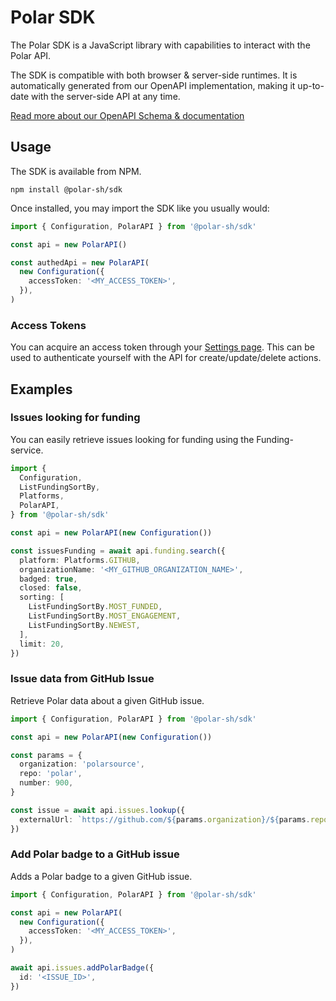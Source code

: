 # Polar SDK

The Polar SDK is a JavaScript library with capabilities to interact with the Polar API.

The SDK is compatible with both browser & server-side runtimes. It is automatically generated from our OpenAPI implementation, making it up-to-date with the server-side API at any time.

[Read more about our OpenAPI Schema & documentation](https://docs.polar.sh/api)

## Usage

The SDK is available from NPM.

`npm install @polar-sh/sdk`

Once installed, you may import the SDK like you usually would:

```typescript
import { Configuration, PolarAPI } from '@polar-sh/sdk'

const api = new PolarAPI()

const authedApi = new PolarAPI(
  new Configuration({
    accessToken: '<MY_ACCESS_TOKEN>',
  }),
)
```

### Access Tokens

You can acquire an access token through your [Settings page](https://polar.sh/settings). This can be used to authenticate yourself with the API for create/update/delete actions.

## Examples

### Issues looking for funding

You can easily retrieve issues looking for funding using the Funding-service.

```typescript
import {
  Configuration,
  ListFundingSortBy,
  Platforms,
  PolarAPI,
} from '@polar-sh/sdk'

const api = new PolarAPI(new Configuration())

const issuesFunding = await api.funding.search({
  platform: Platforms.GITHUB,
  organizationName: '<MY_GITHUB_ORGANIZATION_NAME>',
  badged: true,
  closed: false,
  sorting: [
    ListFundingSortBy.MOST_FUNDED,
    ListFundingSortBy.MOST_ENGAGEMENT,
    ListFundingSortBy.NEWEST,
  ],
  limit: 20,
})
```

### Issue data from GitHub Issue

Retrieve Polar data about a given GitHub issue.

```typescript
import { Configuration, PolarAPI } from '@polar-sh/sdk'

const api = new PolarAPI(new Configuration())

const params = {
  organization: 'polarsource',
  repo: 'polar',
  number: 900,
}

const issue = await api.issues.lookup({
  externalUrl: `https://github.com/${params.organization}/${params.repo}/issues/${params.number}`,
})
```

### Add Polar badge to a GitHub issue

Adds a Polar badge to a given GitHub issue.

```typescript
import { Configuration, PolarAPI } from '@polar-sh/sdk'

const api = new PolarAPI(
  new Configuration({
    accessToken: '<MY_ACCESS_TOKEN>',
  }),
)

await api.issues.addPolarBadge({
  id: '<ISSUE_ID>',
})
```
